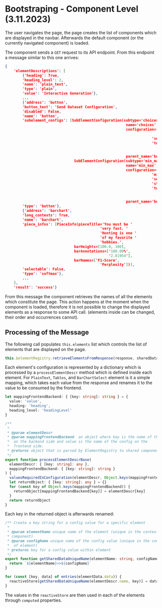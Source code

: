 # Bootstraping - Component Level (3.11.2023)

The user navigates the page, the page creates the list of components which are displayed in the navbar. Afterwards the default component (or the currently navigated component) is loaded.

The component sends a `GET` request to its API endpoint. From this endpoint a message similar to this one arrives:

```json
{
    'elementDescriptions': [
        {'heading': True,
        'heading_level': 2,
        'name': 'plain_text',
        'type': 'plain',
        'value': 'Interactive Generation'},
        ...
        {'address': 'button',
        'button_text': 'Send Dataset Configuration',
        'disabled': False,
        'name': 'button',
        'subelement_configs': [SubElementConfiguration(subtype='choices',
                                                        name='choices',
                                                        configuration={'choices': ['train',
                                                                                'validation'],
                                                                    'selected': 'train',
                                                                    'text': 'Select '
                                                                            'Dataset '
                                                                            'Split'},
                                                        parent_name='button'),
                                SubElementConfiguration(subtype='min_max',
                                                        name='min_max',
                                                        configuration={'max': 131437,
                                                                    'min': 0,
                                                                    'selected': 0,
                                                                    'step_size': 1.0,
                                                                    'text': 'Select '
                                                                            'Dataset '
                                                                            'Sample'},
                                                        parent_name='button')],
        'type': 'button'},
        {'address': 'barchart',
        'long_contexts': True,
        'name': 'barchart',
        'piece_infos': [PieceInfo(pieceTitle='You must be '
                                            'very fast. '
                                            'Hunting is one '
                                            'of my favorite '
                                            'hobbies.',
                                barHeights=[100.0, 100],
                                barAnnotations=['100.00%',
                                                '2.81954'],
                                barNames=['F1-Score',
                                            'Perplexity'])],
        'selectable': False,
        'type': 'softmax'},
        ...
    ],
    'result': 'success'}
```

From this message the component retrieves the names of all the elements which constitute the page. This action happens at the moment when the component is loaded, therefore it is not
possible to change the displayed elements as a response to some API call. (elements inside can be changed, their order and occurrences cannot).

## Processing of the Message

The following call populates `this.elements` list which controls the list of elements that are displayed on the page.

```typescript
this.$elementRegistry.retrieveElementsFromResponse(response, sharedData, this.elements)
```

Each element's configuration is represented by a dictionary which is processed by a `processElementDescr` method which is defined inside each element. For `PlainText`, `Tables`, and `BarChartSelect` element is it a simple mapping, which takes each value from the response and renames it to the value to be consumed by the frontend.

```typescript
let mappingFrontendBackend: { [key: string]: string } = {
  value: 'value',
  heading: 'heading',
  heading_level: 'headingLevel'
}

/**
 *
 * @param elementDescr
 * @param mappingFrontendBackend  an object where key is the name of the config
 *  on the backend side and value is the name of the config on the
 *  frontend side.
 * @returns object that is parsed by ElementRegistry to shared component data
 */
export function processElementDescrBase(
  elementDescr: { [key: string]: any },
  mappingFrontendBackend: { [key: string]: string }
) {
  valuesRequiredInConfiguration(elementDescr, Object.keys(mappingFrontendBackend))
  let returnObject: { [key: string]: any } = {}
  for (const key of Object.keys(mappingFrontendBackend)) {
    returnObject[mappingFrontendBackend[key]] = elementDescr[key]
  }
  return returnObject
}
```

Each key in the returned object is afterwards renamed:

```typescript
/** Create a key string for a config value for a specific element
 *
 * @param elementName unique name of the element (unique in the context of
 * component)
 * @param configName unique name of the config value (unique in the context
 *  of element)
 * @returns key for a config value within element
 */
export function getSharedDataUniqueName(elementName: string, configName: string): string {
  return `${elementName}>>${configName}`
}

for (const [key, data] of entries(elementData.data)) {
  reactiveStore[getSharedDataUniqueName(elementDescr.name, key)] = data
}
```

The values in the `reactiveStore` are then used in each of the elements through `computed` properties.
